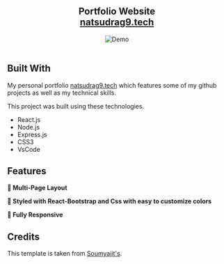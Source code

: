 <h2 align="center">
  Portfolio Website<br/>
  <a href="https://natsudrag9.github.io/portfolio-main/" target="_blank">natsudrag9.tech</a>
</h2>
<div align="center">
  <img alt="Demo" src="./Images/readme-img1.png" />
</div>

<br/>

## Built With

My personal portfolio <a href="https://natsudrag9.github.io/portfolio-main/" target="_blank">natsudrag9.tech</a> which features some of my github projects as well as my technical skills.<br/>

This project was built using these technologies.

- React.js
- Node.js
- Express.js
- CSS3
- VsCode

## Features

**📖 Multi-Page Layout**

**🎨 Styled with React-Bootstrap and Css with easy to customize colors**

**📱 Fully Responsive**

## Credits

This template is taken from [Soumyajit's](https://github.com/soumyajit4419/Portfolio).
